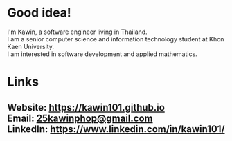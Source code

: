 # Good idea!
I'm Kawin, a software engineer living in Thailand. \
I am a senior computer science and information technology student at Khon Kaen University. \
I am interested in software development and applied mathematics. 

# Links
Website: https://kawin101.github.io \
Email: 25kawinphop@gmail.com \
LinkedIn: https://www.linkedin.com/in/kawin101/  
---
